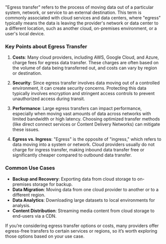 "Egress transfer" refers to the process of moving data out of a particular system, network, or service to an external destination. This term is commonly associated with cloud services and data centers, where "egress" typically means the data is leaving the provider's network or data center to a different location, such as another cloud, on-premises environment, or a user's local device.

### Key Points about Egress Transfer

1. **Costs**: Many cloud providers, including AWS, Google Cloud, and Azure, charge fees for egress data transfer. These charges are often based on the volume of data being transferred out, and costs can vary by region or destination.
  
2. **Security**: Since egress transfer involves data moving out of a controlled environment, it can create security concerns. Protecting this data typically involves encryption and stringent access controls to prevent unauthorized access during transit.

3. **Performance**: Large egress transfers can impact performance, especially when moving vast amounts of data across networks with limited bandwidth or high latency. Choosing optimized transfer methods (like direct connect services or Content Delivery Networks) can mitigate these issues.

4. **Egress vs. Ingress**: "Egress" is the opposite of "ingress," which refers to data moving into a system or network. Cloud providers usually do not charge for ingress transfer, making inbound data transfer free or significantly cheaper compared to outbound data transfer.

### Common Use Cases

- **Backup and Recovery**: Exporting data from cloud storage to on-premises storage for backup.
- **Data Migration**: Moving data from one cloud provider to another or to a different region.
- **Data Analytics**: Downloading large datasets to local environments for analysis.
- **Content Distribution**: Streaming media content from cloud storage to end-users via a CDN.

If you’re considering egress transfer options or costs, many providers offer egress-free transfers to certain services or regions, so it’s worth exploring those options based on your use case.